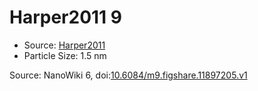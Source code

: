 <a name="material" />

# Harper2011 9
<script type="application/ld+json">
  {
    "@context": "https://schema.org/",
    "@type": "ChemicalSubstance",
    "@id": "https://egonw.github.io/nanowiki/nanowiki99.html#material",
    "http://purl.org/dc/terms/conformsTo":
      {
        "@type": "CreativeWork",
        "@id": "https://bioschemas.org/profiles/ChemicalSubstance/0.4-RELEASE/"
      },
    "identfier": "99",
    "name": "Harper2011 9",
    "url": "https://egonw.github.io/nanowiki/nanowiki99.html#material",
    "sameAs": "http://127.0.0.1/mediawiki/index.php/Special:URIResolver/Harper2011_9"
  }
</script>


* Source: [Harper2011](articleHarper2011.md)
* Particle Size: 1.5 nm


Source: NanoWiki 6, doi:[10.6084/m9.figshare.11897205.v1](https://doi.org/10.6084/m9.figshare.11897205.v1)
